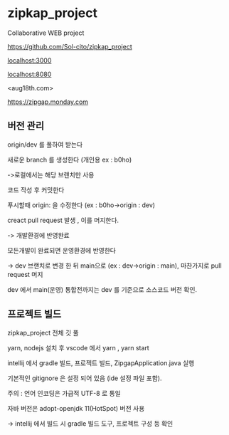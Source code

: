 # zipkap_project

Collaborative WEB project

<https://github.com/Sol-cito/zipkap_project>

<localhost:3000>

<localhost:8080>

<aug18th.com>

<https://zipgap.monday.com>

## 버전 관리

origin/dev 를 풀하여 받는다

새로운 branch 를 생성한다 (개인용 ex : b0ho)

->로컬에서는 해당 브랜치만 사용

코드 작성 후 커밋한다

푸시할때 origin: 을 수정한다 (ex : b0ho->origin : dev)

creact pull request 발생 , 이를 머지한다.

-> 개발환경에 반영완료

모든개발이 완료되면 운영환경에 반영한다

-> dev 브랜치로 변경 한 뒤 main으로 (ex : dev->origin : main), 마찬가지로 pull request 머지

dev 에서 main(운영) 통합전까지는 dev 를 기준으로 소스코드 버전 확인.

## 프로젝트 빌드

zipkap_project 전체 깃 풀

yarn, nodejs 설치 후 vscode 에서 yarn , yarn start

intellij 에서 gradle 빌드, 프로젝트 빌드, ZipgapApplication.java 실행

기본적인 gitignore 은 설정 되어 있음 (ide 설정 파일 포함).

주의 : 언어 인코딩은 가급적 UTF-8 로 통일

자바 버전은 adopt-openjdk 11(HotSpot) 버전 사용 

-> intellij 에서 빌드 시 gradle 빌드 도구, 프로젝트 구성 등 확인

